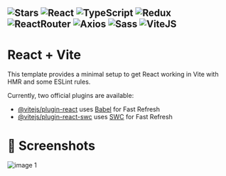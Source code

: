 ![Stars](https://m3-markdown-badges.vercel.app/stars/4/3/Bazelit/react-pizza)
![React](https://ziadoua.github.io/m3-Markdown-Badges/badges/React/react2.svg)
![TypeScript](https://ziadoua.github.io/m3-Markdown-Badges/badges/TypeScript/typescript1.svg)
![Redux](https://ziadoua.github.io/m3-Markdown-Badges/badges/Redux/redux1.svg)
![ReactRouter](https://svgshare.com/i/16mg.svg)
![Axios](https://ziadoua.github.io/m3-Markdown-Badges/badges/Axios/axios1.svg)
![Sass](https://ziadoua.github.io/m3-Markdown-Badges/badges/Sass/sass2.svg)
![ViteJS](https://ziadoua.github.io/m3-Markdown-Badges/badges/ViteJS/vitejs1.svg)
---
# React + Vite

This template provides a minimal setup to get React working in Vite with HMR and some ESLint rules.

Currently, two official plugins are available:

- [@vitejs/plugin-react](https://github.com/vitejs/vite-plugin-react/blob/main/packages/plugin-react/README.md) uses [Babel](https://babeljs.io/) for Fast Refresh
- [@vitejs/plugin-react-swc](https://github.com/vitejs/vite-plugin-react-swc) uses [SWC](https://swc.rs/) for Fast Refresh

# 📸 Screenshots
![image 1](https://github.com/Bazelit/react-pizza/assets/114398169/22591a3d-f7af-41da-b0f6-4ef161e22cd2)
